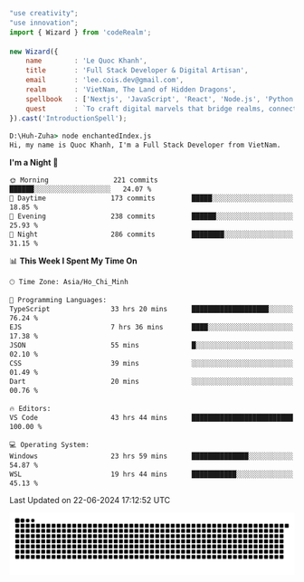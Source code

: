 <!--x axis divider-->

```js 
"use creativity";
"use innovation";
import { Wizard } from 'codeRealm';

new Wizard({
    name        : 'Le Quoc Khanh',
    title       : 'Full Stack Developer & Digital Artisan',
    email       : 'lee.cois.dev@gmail.com',
    realm       : 'VietNam, The Land of Hidden Dragons',
    spellbook   : ['Nextjs', 'JavaScript', 'React', 'Node.js', 'Python', 'Django', 'Cloud Services'],
    quest       : `To craft digital marvels that bridge realms, connect cultures, and bring imagination to life.`,
}).cast('IntroductionSpell');
```

```cmd
D:\Huh-Zuha> node enchantedIndex.js
Hi, my name is Quoc Khanh, I'm a Full Stack Developer from VietNam.
```
<!--START_SECTION:waka-->
**I'm a Night 🦉** 

```text
🌞 Morning                221 commits         ██████░░░░░░░░░░░░░░░░░░░   24.07 % 
🌆 Daytime                173 commits         █████░░░░░░░░░░░░░░░░░░░░   18.85 % 
🌃 Evening                238 commits         ██████░░░░░░░░░░░░░░░░░░░   25.93 % 
🌙 Night                  286 commits         ████████░░░░░░░░░░░░░░░░░   31.15 % 
```


📊 **This Week I Spent My Time On** 

```text
🕑︎ Time Zone: Asia/Ho_Chi_Minh

💬 Programming Languages: 
TypeScript               33 hrs 20 mins      ███████████████████░░░░░░   76.24 % 
EJS                      7 hrs 36 mins       ████░░░░░░░░░░░░░░░░░░░░░   17.38 % 
JSON                     55 mins             █░░░░░░░░░░░░░░░░░░░░░░░░   02.10 % 
CSS                      39 mins             ░░░░░░░░░░░░░░░░░░░░░░░░░   01.49 % 
Dart                     20 mins             ░░░░░░░░░░░░░░░░░░░░░░░░░   00.76 % 

🔥 Editors: 
VS Code                  43 hrs 44 mins      █████████████████████████   100.00 % 

💻 Operating System: 
Windows                  23 hrs 59 mins      ██████████████░░░░░░░░░░░   54.87 % 
WSL                      19 hrs 44 mins      ███████████░░░░░░░░░░░░░░   45.13 % 
```


 Last Updated on 22-06-2024 17:12:52 UTC
<!--END_SECTION:waka-->
<picture>
  <source media="(prefers-color-scheme: dark)" srcset="https://raw.githubusercontent.com/leecois/leecois/output/github-contribution-grid-snake-dark.svg">
  <source media="(prefers-color-scheme: light)" srcset="https://raw.githubusercontent.com/leecois/leecois/output/github-contribution-grid-snake.svg">
  <img alt="github contribution grid snake animation" src="https://raw.githubusercontent.com/leecois/leecois/output/github-contribution-grid-snake.svg">
</picture>
